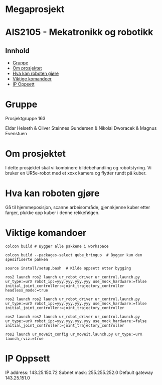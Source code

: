 # Megaprosjekt
# AIS2105 - Mekatronikk og robotikk

## Innhold
- [Gruppe](#Gruppe)
- [Om prosjektet](#Om-prosjektet)
- [Hva kan roboten gjøre](#Hva-kan-roboten-gjøre)
- [Viktige komandoer](#Viktige-komandoer)
- [IP Oppsett](#IP-Oppsett)
# Gruppe
Prosjektgruppe 163

Eldar Helseth &amp;
Oliver Steinnes Gundersen &amp;
Nikolai Dworacek &amp;
Magnus Evenstuen

# Om prosjektet
I dette prosjektet skal vi kombinere bildebehandling og robotstyring. Vi bruker en UR5e-robot med et xxxx kamera og flytter rundt på kuber. 

# Hva kan roboten gjøre
Gå til hjemmeposisjon, scanne arbeisområde, gjennkjenne kuber etter farger, plukke opp kuber i denne rekkefølgen. 

# Viktige komandoer
```
colcon build # Bygger alle pakkene i workspace
```
```
colcon build --packages-select qube_bringup  # Bygger kun den spesifiserte pakken
```
```
source install/setup.bash  # Kilde oppsett etter bygging
```
```
ros2 launch ros2 launch ur_robot_driver ur_control.launch.py ur_type:=urX ​robot_ip:=yyy.yyy.yyy.yyy use_mock_hardware:=false
initial_joint_controller:=joint_trajectory_controller headless_mode:=true
```
```
ros2 launch ros2 launch ur_robot_driver ur_control.launch.py ur_type:=urX robot_ip:=yyy.yyy.yyy.yyy use_mock_hardware:=false
initial_joint_controller:=joint_trajectory_controller
```
```
ros2 launch ros2 launch ur_robot_driver ur_control.launch.py ur_type:=urX robot_ip:=yyy.yyy.yyy.yyy use_mock_hardware:=false
initial_joint_controller:=joint_trajectory_controller
```
```
ros2 launch ur_moveit_config ur_moveit.launch.py ur_type:=urX launch_rviz:=true
```

# IP Oppsett
IP address: 143.25.150.72
Subnet mask: 255.255.252.0
Default gateway 143.25.151.0
